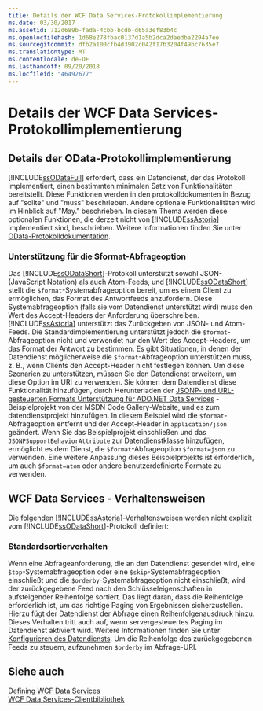 ```yaml
---
title: Details der WCF Data Services-Protokollimplementierung
ms.date: 03/30/2017
ms.assetid: 712d689b-fada-4cbb-bcdb-d65a3ef83b4c
ms.openlocfilehash: 1d68e278fbac0137d1a5b2dca2daedba2294a7ee
ms.sourcegitcommit: dfb2a100cfb4d3902c042f17b3204f49bc7635e7
ms.translationtype: MT
ms.contentlocale: de-DE
ms.lasthandoff: 09/20/2018
ms.locfileid: "46492677"
---
```

# <a name="wcf-data-services-protocol-implementation-details"></a>Details der WCF Data Services-Protokollimplementierung
## <a name="odata-protocol-implementation-details"></a>Details der OData-Protokollimplementierung  
 [!INCLUDE[ssODataFull](../../../../includes/ssodatafull-md.md)] erfordert, dass ein Datendienst, der das Protokoll implementiert, einen bestimmten minimalen Satz von Funktionalitäten bereitstellt. Diese Funktionen werden in den protokolldokumenten in Bezug auf "sollte" und "muss" beschrieben. Andere optionale Funktionalitäten wird im Hinblick auf "May." beschrieben. In diesem Thema werden diese optionalen Funktionen, die derzeit nicht von [!INCLUDE[ssAstoria](../../../../includes/ssastoria-md.md)] implementiert sind, beschrieben. Weitere Informationen finden Sie unter [OData-Protokolldokumentation](https://go.microsoft.com/fwlink/?LinkID=184554).  
  
### <a name="support-for-the-format-query-option"></a>Unterstützung für die $format-Abfrageoption  
 Das [!INCLUDE[ssODataShort](../../../../includes/ssodatashort-md.md)]-Protokoll unterstützt sowohl JSON- (JavaScript Notation) als auch Atom-Feeds, und [!INCLUDE[ssODataShort](../../../../includes/ssodatashort-md.md)] stellt die `$format`-Systemabfrageoption bereit, um es einem Client zu ermöglichen, das Format des Antwortfeeds anzufordern. Diese Systemabfrageoption (falls sie vom Datendienst unterstützt wird) muss den Wert des Accept-Headers der Anforderung überschreiben. [!INCLUDE[ssAstoria](../../../../includes/ssastoria-md.md)] unterstützt das Zurückgeben von JSON- und Atom-Feeds. Die Standardimplementierung unterstützt jedoch die `$format`-Abfrageoption nicht und verwendet nur den Wert des Accept-Headers, um das Format der Antwort zu bestimmen. Es gibt Situationen, in denen der Datendienst möglicherweise die `$format`-Abfrageoption unterstützen muss, z. B., wenn Clients den Accept-Header nicht festlegen können. Um diese Szenarien zu unterstützen, müssen Sie den Datendienst erweitern, um diese Option im URI zu verwenden. Sie können dem Datendienst diese Funktionalität hinzufügen, durch Herunterladen der [JSONP- und URL-gesteuerten Formats Unterstützung für ADO.NET Data Services](https://go.microsoft.com/fwlink/?LinkId=208228) -Beispielprojekt von der MSDN Code Gallery-Website, und es zum datendienstprojekt hinzufügen. In diesem Beispiel wird die `$format`-Abfrageoption entfernt und der Accept-Header in `application/json` geändert. Wenn Sie das Beispielprojekt einschließen und das `JSONPSupportBehaviorAttribute` zur Datendienstklasse hinzufügen, ermöglicht es dem Dienst, die `$format`-Abfrageoption `$format=json` zu verwenden. Eine weitere Anpassung dieses Beispielprojekts ist erforderlich, um auch `$format=atom` oder andere benutzerdefinierte Formate zu verwenden.  
  
## <a name="wcf-data-services-behaviors"></a>WCF Data Services - Verhaltensweisen  
 Die folgenden [!INCLUDE[ssAstoria](../../../../includes/ssastoria-md.md)]-Verhaltensweisen werden nicht explizit vom [!INCLUDE[ssODataShort](../../../../includes/ssodatashort-md.md)]-Protokoll definiert:  
  
### <a name="default-sorting-behavior"></a>Standardsortierverhalten  
 Wenn eine Abfrageanforderung, die an den Datendienst gesendet wird, eine `$top`-Systemabfrageoption oder eine `$skip`-Systemabfrageoption einschließt und die `$orderby`-Systemabfrageoption nicht einschließt, wird der zurückgegebene Feed nach den Schlüsseleigenschaften in aufsteigender Reihenfolge sortiert. Das liegt daran, dass die Reihenfolge erforderlich ist, um das richtige Paging von Ergebnissen sicherzustellen. Hierzu fügt der Datendienst der Abfrage einen Reihenfolgenausdruck hinzu. Dieses Verhalten tritt auch auf, wenn servergesteuertes Paging im Datendienst aktiviert wird. Weitere Informationen finden Sie unter [Konfigurieren des Datendiensts](../../../../docs/framework/data/wcf/configuring-the-data-service-wcf-data-services.md). Um die Reihenfolge des zurückgegebenen Feeds zu steuern, aufzunehmen `$orderby` im Abfrage-URI.  
  
## <a name="see-also"></a>Siehe auch  
 [Defining WCF Data Services](../../../../docs/framework/data/wcf/defining-wcf-data-services.md)  
 [WCF Data Services-Clientbibliothek](../../../../docs/framework/data/wcf/wcf-data-services-client-library.md)
